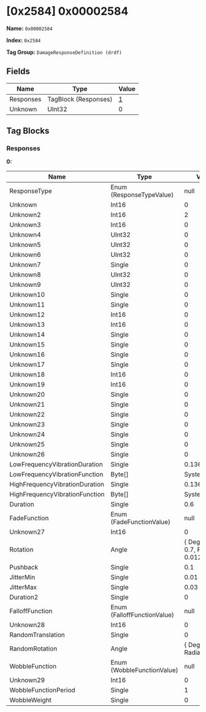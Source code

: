 # [0x2584] 0x00002584

**Name:** ```0x00002584```

**Index:** ```0x2584```

**Tag Group:** ```DamageResponseDefinition (drdf)```

## Fields

Name	| Type	| Value
---	|---	|---	|
Responses	|TagBlock (Responses)	|[1](#responses)
Unknown	|UInt32	|0


## Tag Blocks

### Responses

**0:**

Name	| Type	| Value
---	|---	|---	|
ResponseType	|Enum (ResponseTypeValue)	|null
Unknown	|Int16	|0
Unknown2	|Int16	|2
Unknown3	|Int16	|0
Unknown4	|UInt32	|0
Unknown5	|UInt32	|0
Unknown6	|UInt32	|0
Unknown7	|Single	|0
Unknown8	|UInt32	|0
Unknown9	|UInt32	|0
Unknown10	|Single	|0
Unknown11	|Single	|0
Unknown12	|Int16	|0
Unknown13	|Int16	|0
Unknown14	|Single	|0
Unknown15	|Single	|0
Unknown16	|Single	|0
Unknown17	|Single	|0
Unknown18	|Int16	|0
Unknown19	|Int16	|0
Unknown20	|Single	|0
Unknown21	|Single	|0
Unknown22	|Single	|0
Unknown23	|Single	|0
Unknown24	|Single	|0
Unknown25	|Single	|0
Unknown26	|Single	|0
LowFrequencyVibrationDuration	|Single	|0.136
LowFrequencyVibrationFunction	|Byte[]	|System.Byte[]
HighFrequencyVibrationDuration	|Single	|0.136
HighFrequencyVibrationFunction	|Byte[]	|System.Byte[]
Duration	|Single	|0.6
FadeFunction	|Enum (FadeFunctionValue)	|null
Unknown27	|Int16	|0
Rotation	|Angle	|{ Degrees: 0.7, Radians: 0.0122173 }
Pushback	|Single	|0.1
JitterMin	|Single	|0.01
JitterMax	|Single	|0.03
Duration2	|Single	|0
FalloffFunction	|Enum (FalloffFunctionValue)	|null
Unknown28	|Int16	|0
RandomTranslation	|Single	|0
RandomRotation	|Angle	|{ Degrees: 0, Radians: 0 }
WobbleFunction	|Enum (WobbleFunctionValue)	|null
Unknown29	|Int16	|0
WobbleFunctionPeriod	|Single	|1
WobbleWeight	|Single	|0


